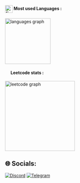 <div align="left">
  <div>
    <h4>
      <img
        src="https://skillicons.dev/icons?i=github"
        height="25"
        alt="figma logo"
        align="center"
      />
      <strong> Most used Languages : </strong>
    </h4>
    <img
      src="https://github-readme-stats.vercel.app/api/top-langs?username=mhl5&locale=en&hide_title=false&layout=compact&card_width=320&langs_count=5&theme=nord&hide_border=false&include_all_commits=true&count_private=true&border_color=434C5E"
      height="150"
      alt="languages graph"
    />
  </div>
  <div>
    <h4>
      <img
        src="https://upload.wikimedia.org/wikipedia/commons/thumb/a/ab/LeetCode_logo_white_no_text.svg/94px-LeetCode_logo_white_no_text.svg.png?20200120234911"
        width="15"
        align="center"
      />
      <strong> Leetcode stats : </strong>
    </h4>
    <img
      src="https://leetcard.jacoblin.cool/sapumr?ext=heatmap&theme=nord&border=1"
      alt="leetcode graph"
      height="230"
    />
  </div>
</div>

<div><img width="1" alt="" /></div>

<div><img width="1" alt="" /></div>
<div><img width="1" alt="" /></div>

## 🌐 Socials:
[![Discord](https://img.shields.io/badge/Discord-%237289DA.svg?logo=discord&logoColor=white)](https://discord.com/users/649998586154844160) 
[![Telegram](https://img.shields.io/badge/Telegram-2CA5E0?style=flat-squeare&logo=telegram&logoColor=white)](https://t.me/mhl_5) 


<!-- Proudly created with GPRM ( https://gprm.itsvg.in ) -->
